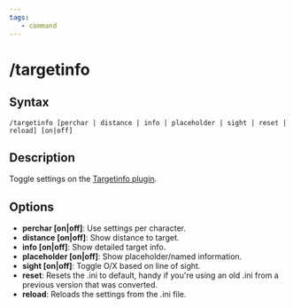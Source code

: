 ```yaml
---
tags:
   - command
---
```

# /targetinfo

## Syntax

```eqcommand
/targetinfo [perchar | distance | info | placeholder | sight | reset | reload] [on|off]
```

## Description

Toggle settings on the [Targetinfo plugin](index.md).

## Options

- **perchar [on|off]**: Use settings per character.
- **distance [on|off]**: Show distance to target.
- **info [on|off]**: Show detailed target info.
- **placeholder [on|off]**: Show placeholder/named information.
- **sight [on|off]**: Toggle O/X based on line of sight.
- **reset**: Resets the .ini to default, handy if you're using an old .ini from a previous version that was converted.
- **reload**: Reloads the settings from the .ini file.

